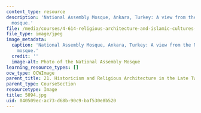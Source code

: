 ```yaml
---
content_type: resource
description: 'National Assembly Mosque, Ankara, Turkey: A view from the North of the
  mosque.'
file: /media/courses/4-614-religious-architecture-and-islamic-cultures-fall-2002/040509ecac73d68b90c9baf530e8b520_5094.jpg
file_type: image/jpeg
image_metadata:
  caption: 'National Assembly Mosque, Ankara, Turkey: A view from the North of the
    mosque.'
  credit: ''
  image-alt: Photo of the National Assembly Mosque
learning_resource_types: []
ocw_type: OCWImage
parent_title: 21. Historicism and Religious Architecture in the Late Twentieth Century
parent_type: CourseSection
resourcetype: Image
title: 5094.jpg
uid: 040509ec-ac73-d68b-90c9-baf530e8b520
---
```

